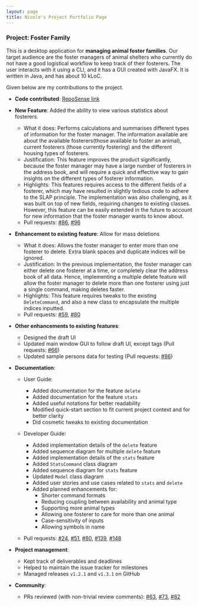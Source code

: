 ```yaml
---
layout: page
title: Nicole's Project Portfolio Page 
---
```


### Project: Foster Family
This is a desktop application for **managing animal foster families**. Our target audience are the foster managers of animal shelters who currently do not have a good logistical workflow to keep track of their fosterers. The user interacts with it using a CLI, and it has a GUI created with JavaFX. It is written in Java, and has about 10 kLoC.

Given below are my contributions to the project.

* **Code contributed**: [RepoSense link](https://nus-cs2103-ay2324s1.github.io/tp-dashboard/?search=butteredyakiimo&breakdown=false&sort=groupTitle%20dsc&sortWithin=title&since=2023-09-22&timeframe=commit&mergegroup=&groupSelect=groupByRepos) 


* **New Feature**: Added the ability to view various statistics about fosterers.
  * What it does: Performs calculations and summarises different types of information for the foster manager. The information available are about the available fosterers(those available to foster an animal), current fosterers (those currently fostering) and the different housing types of fosterers. 
  * Justification: This feature improves the product significantly, because the foster manager may have a large number of fosterers in the address book, and will require a quick and effective way to gain insights on the different types of fosterer information.
  * Highlights: This features requires access to the different fields of a fosterer, which may have resulted in slightly tedious code to adhere to the SLAP principle. The implementation was also challenging, as it was built on top of new fields, requiring changes to existing classes. However, this feature can be easily extended in the future to account for new information that the foster manager wants to know about.
  * Pull requests: [#86](https://github.com/AY2324S1-CS2103T-T13-4/tp/pull/86), [#96](https://github.com/AY2324S1-CS2103T-T13-4/tp/pull/96)


* **Enhancement to existing feature**: Allow for mass deletions
  * What it does: Allows the foster manager to enter more than one fosterer to delete. Extra blank spaces and duplicate indices will be ignored. 
  * Justification: In the previous implementation, the foster manager can either delete one fosterer at a time, or completely clear the address book of all data. Hence, implementing a multiple delete feature will allow the foster manager to delete more than one fosterer using just a single command, making deletes faster. 
  * Highlights: This feature requires tweaks to the existing `DeleteCommand`, and also a new class to encapsulate the multiple indices inputted.
  * Pull requests: [#59](https://github.com/AY2324S1-CS2103T-T13-4/tp/pull/59), [#80](https://github.com/AY2324S1-CS2103T-T13-4/tp/pull/80)

<div style="page-break-after: always;"></div>

* **Other enhancements to existing features**:
  * Designed the draft UI
  * Updated main window GUI to follow draft UI, except tags (Pull requests: [#66](https://github.com/AY2324S1-CS2103T-T13-4/tp/pull/66))
  * Updated sample persons data for testing (Pull requests: [#86](https://github.com/AY2324S1-CS2103T-T13-4/tp/pull/86))

  
* **Documentation**:
    * User Guide: 
        * Added documentation for the feature `delete`
        * Added documentation for the feature `stats`
        * Added useful notations for better readability
        * Modified quick-start section to fit current project context and for better clarity
        * Did cosmetic tweaks to existing documentation
      
    * Developer Guide: 
        * Added implementation details of the `delete` feature
        * Added sequence diagram for multiple `delete` feature
        * Added implementation details of the `stats` feature
        * Added `StatsCommand` class diagram
        * Added sequence diagram for `stats` feature
        * Updated `Model` class diagram
        * Added user stories and use cases related to `stats` and `delete`
        * Added planned enhancements for:
          * Shorter command formats
          * Reducing coupling between availability and animal type
          * Supporting more animal types
          * Allowing one fosterer to care for more than one animal
          * Case-sensitivity of inputs
          * Allowing symbols in name
  * Pull requests: [#24](https://github.com/AY2324S1-CS2103T-T13-4/tp/pull/24), [#51](https://github.com/AY2324S1-CS2103T-T13-4/tp/pull/51), [#80](https://github.com/AY2324S1-CS2103T-T13-4/tp/pull/80), [#139](https://github.com/AY2324S1-CS2103T-T13-4/tp/pull/139), [#148](https://github.com/AY2324S1-CS2103T-T13-4/tp/pull/148)


* **Project management**:
    * Kept track of deliverables and deadlines
    * Helped to maintain the issue tracker for milestones
    * Managed releases `v1.2.1` and `v1.3.1` on GitHub


* **Community**:
  * PRs reviewed (with non-trivial review comments): [#63](https://github.com/AY2324S1-CS2103T-T13-4/tp/pull/63), [#73](https://github.com/AY2324S1-CS2103T-T13-4/tp/pull/73), [#82](https://github.com/AY2324S1-CS2103T-T13-4/tp/pull/82)
